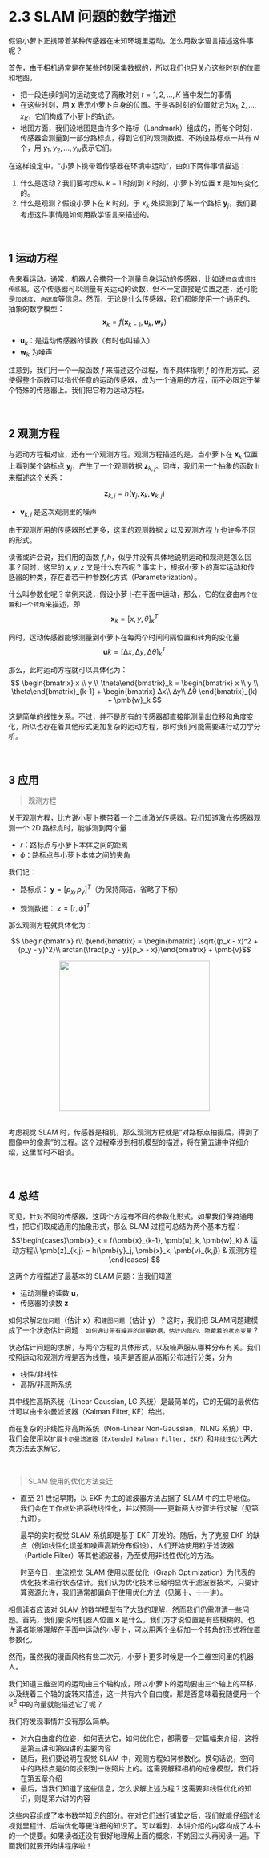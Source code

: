 &emsp;
# 2.3 SLAM 问题的数学描述


假设小萝卜正携带着某种传感器在未知环境里运动，怎么用数学语言描述这件事呢？

首先，由于相机通常是在某些时刻采集数据的，所以我们也只关心这些时刻的位置和地图。
- 把一段连续时间的运动变成了离散时刻 $t = 1, 2,..., K$ 当中发生的事情
- 在这些时刻，用 $\pmb{x}$ 表示小萝卜自身的位置。于是各时刻的位置就记为$x_1, 2, ..., x_K$，它们构成了小萝卜的轨迹。
- 地图方面，我们设地图是由许多个路标（Landmark）组成的，而每个时刻，传感器会测量到一部分路标点，得到它们的观测数据。不妨设路标点一共有 $N$ 个，用 $y_1, y_2,..., y_N$表示它们。

在这样设定中，“小萝卜携带着传感器在环境中运动”，由如下两件事情描述：
1. 什么是运动？我们要考虑从 $k-1$ 时刻到 $k$ 时刻，小萝卜的位置 $\pmb{x}$ 是如何变化的。
2. 什么是观测？假设小萝卜在 $k$ 时刻，于 $x_k$ 处探测到了某一个路标 $\pmb{y}_j$，我们要考虑这件事情是如何用数学语言来描述的。

&emsp;
## 1 运动方程

先来看运动。通常，机器人会携带一个测量自身运动的传感器，比如说`码盘`或`惯性传感器`。这个传感器可以测量有关运动的读数，但不一定直接是位置之差，还可能是`加速度`、`角速度`等信息。然而，无论是什么传感器，我们都能使用一个通用的、抽象的数学模型：
$$\pmb{x}_k = f(\pmb{x}_{k-1}, \pmb{u}_k, \pmb{w}_k)$$

- $\pmb{u}_k$：是运动传感器的读数（有时也叫输入）
- $\pmb{w}_k$ 为噪声

注意到，我们用一个一般函数 $f$ 来描述这个过程，而不具体指明 $f$ 的作用方式。这使得整个函数可以指代任意的运动传感器，成为一个通用的方程，而不必限定于某个特殊的传感器上。我们把它称为运动方程。

&emsp;
## 2 观测方程

与运动方程相对应，还有一个观测方程。观测方程描述的是，当小萝卜在 $\pmb{x}_k$ 位置上看到某个路标点 $\pmb{y}_j$，产生了一个观测数据 $\pmb{z}_{k,j}$。同样，我们用一个抽象的函数 h 来描述这个关系：

$$\pmb{z}_{k,j} = h(\pmb{y}_j , \pmb{x}_k, \pmb{v}_{k,j})$$
- $\pmb{v}_{k,j}$ 是这次观测里的噪声

由于观测所用的传感器形式更多，这里的观测数据 $z$ 以及观测方程 $h$ 也许多不同的形式。

读者或许会说，我们用的函数 $f, h$，似乎并没有具体地说明运动和观测是怎么回事？同时，这里的 $x,y,z$ 又是什么东西呢？事实上，根据小萝卜的真实运动和传感器的种类，存在着若干种参数化方式（Parameterization）。

什么叫参数化呢？举例来说，假设小萝卜在平面中运动，那么，它的位姿由`两个位置`和`一个转角`来描述，即 
$$\pmb{x}_k = [x, y, θ]^T_k$$ 

同时，运动传感器能够测量到小萝卜在每两个时间间隔位置和转角的变化量 
$$\pmb{u}k = [∆x, ∆y, ∆θ]^T_k$$ 

那么，此时运动方程就可以具体化为：
$$
\begin{bmatrix} x \\ y \\ \theta\end{bmatrix}_k =
\begin{bmatrix} x \\ y \\ \theta\end{bmatrix}_{k-1} +
\begin{bmatrix} ∆x\\ ∆y\\ ∆θ \end{bmatrix}_{k} + \pmb{w}_k
$$

这是简单的线性关系。不过，并不是所有的传感器都直接能测量出位移和角度变化，所以也存在着其他形式更加复杂的运动方程，那时我们可能需要进行动力学分析。

&emsp;
## 3 应用

>观测方程

关于观测方程，比方说小萝卜携带着一个二维激光传感器。我们知道激光传感器观测一个 2D 路标点时，能够测到两个量：
- $r$：路标点与小萝卜本体之间的距离
- $ϕ$：路标点与小萝卜本体之间的夹角

我们记：
- 路标点： $\pmb{y} = [p_x, p_y]^T$（为保持简洁，省略了下标）

- 观测数据： $z = [r, ϕ]^T$

那么观测方程就具体化为：

$$
\begin{bmatrix} r\\ ϕ\end{bmatrix} = 
\begin{bmatrix} \sqrt{(p_x - x)^2 + (p_y - y)^2}\\ 
arctan(\frac{p_y - y}{p_x - x})\end{bmatrix} + 
\pmb{v}$$

<div align="center">
    <image src="./imgs/2.3-1.png" width = 300>
</div>
&emsp;

考虑视觉 SLAM 时，传感器是相机，那么观测方程就是“对路标点拍摄后，得到了图像中的像素”的过程。这个过程牵涉到相机模型的描述，将在第五讲中详细介绍，这里暂时不细谈。

&emsp;
## 4 总结
可见，针对不同的传感器，这两个方程有不同的参数化形式。如果我们保持通用性，把它们取成通用的抽象形式，那么 SLAM 过程可总结为两个基本方程：
$$\begin{cases}\pmb{x}_k = f(\pmb{x}_{k-1}, \pmb{u}_k, \pmb{w}_k) & 运动方程\\
\pmb{z}_{k,j} = h(\pmb{y}_j, \pmb{x}_k, \pmb{v}_{k,j}) & 观测方程\end{cases} $$

这两个方程描述了最基本的 SLAM 问题：当我们知道
- 运动测量的读数 $\pmb{u}$，
- 传感器的读数 $\pmb{z}$ 

如何求解`定位问题`（估计 $\pmb{x}$）和`建图问题`（估计 $\pmb{y}$）？这时，我们把 SLAM问题建模成了一个状态估计问题：`如何通过带有噪声的测量数据，估计内部的、隐藏着的状态变量`？

状态估计问题的求解，与两个方程的具体形式，以及噪声服从哪种分布有关。我们按照运动和观测方程是否为线性，噪声是否服从高斯分布进行分类，分为
- 线性/非线性
- 高斯/非高斯系统

其中线性高斯系统（Linear Gaussian, LG 系统）是最简单的，它的无偏的最优估计可以由卡尔曼滤波器（Kalman Filter, KF）给出。

而在复杂的非线性非高斯系统（Non-Linear Non-Gaussian，NLNG 系统）中，我们会使用以`扩展卡尔曼滤波器（Extended Kalman Filter, EKF）`和`非线性优化`两大类方法去求解它。

&emsp;
>SLAM 使用的优化方法变迁
- 直至 21 世纪早期，以 EKF 为主的滤波器方法占据了 SLAM 中的主导地位。我们会在工作点处把系统线性化，并以预测——更新两大步骤进行求解（见第九讲）。

    最早的实时视觉 SLAM 系统即是基于 EKF 开发的。随后，为了克服 EKF 的缺点（例如线性化误差和噪声高斯分布假设），人们开始使用粒子滤波器（Particle Filter）等其他滤波器，乃至使用非线性优化的方法。

    时至今日，主流视觉 SLAM 使用以图优化（Graph Optimization）为代表的优化技术进行状态估计。我们认为优化技术已经明显优于滤波器技术，只要计算资源允许，我们通常都偏向于使用优化方法（见第十、十一讲）。

相信读者应该对 SLAM 的数学模型有了大致的理解，然而我们仍需澄清一些问题。首先，我们要说明机器人位置 $\pmb{x}$ 是什么。我们方才说位置是有些模糊的。也许读者能够理解在平面中运动的小萝卜，可以用两个坐标加一个转角的形式将位置参数化。

然而，虽然我的漫画风格有些二次元，小萝卜更多时候是一个三维空间里的机器人。

我们知道三维空间的运动由三个轴构成，所以小萝卜的运动要由三个轴上的平移，以及绕着三个轴的旋转来描述，这一共有六个自由度。那是否意味着我随便用一个 $\mathbb{R}^6$ 中的向量就能描述它了呢？

我们将发现事情并没有那么简单。
- 对六自由度的位姿，如何表达它，如何优化它，都需要一定篇幅来介绍，这将是第三讲和第四讲的主要内容
- 随后，我们要说明在视觉 SLAM 中，观测方程如何参数化。换句话说，空间中的路标点是如何投影到一张照片上的。这需要解释相机的成像模型，我们将在第五章介绍
- 最后，当我们知道了这些信息，怎么求解上述方程？这需要非线性优化的知识，则是第六讲的内容

这些内容组成了本书数学知识的部分。在对它们进行铺垫之后，我们就能仔细讨论视觉里程计、后端优化等更详细的知识了。可以看到，本讲介绍的内容构成了本书的一个提要。如果读者还没有很好地理解上面的概念，不妨回过头再阅读一遍。下面我们就要开始讲程序啦！